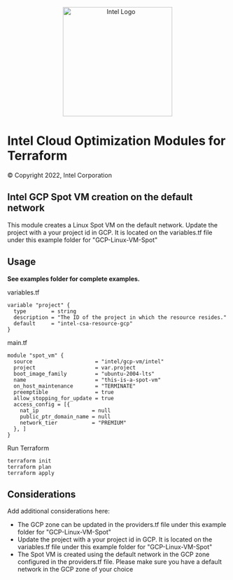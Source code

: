 <p align="center">
  <img src="https://github.com/intel/terraform-intel-hashicorp/blob/main/images/logo-classicblue-800px.png?raw=true" alt="Intel Logo" width="250"/>
</p>

# Intel Cloud Optimization Modules for Terraform

© Copyright 2022, Intel Corporation

## Intel GCP Spot VM creation on the default network

This module creates a Linux Spot VM on the default network.  Update the project with a your project id in GCP. It is located on the variables.tf file under this example folder for "GCP-Linux-VM-Spot"

## Usage

**See examples folder for complete examples.**

variables.tf

```hcl
variable "project" {
  type        = string
  description = "The ID of the project in which the resource resides."
  default     = "intel-csa-resource-gcp"
}
```

main.tf
```hcl
module "spot_vm" {
  source                    = "intel/gcp-vm/intel"
  project                   = var.project
  boot_image_family         = "ubuntu-2004-lts"
  name                      = "this-is-a-spot-vm"
  on_host_maintenance       = "TERMINATE"
  preemptible               = true
  allow_stopping_for_update = true
  access_config = [{
    nat_ip                 = null
    public_ptr_domain_name = null
    network_tier           = "PREMIUM"
  }, ]
}
```

Run Terraform

```hcl
terraform init  
terraform plan
terraform apply 
```

## Considerations
Add additional considerations here:
- The GCP zone can be updated in the providers.tf file under this example folder for "GCP-Linux-VM-Spot"
- Update the project with a your project id in GCP. It is located on the variables.tf file under this example folder for "GCP-Linux-VM-Spot"
- The Spot VM is created using the default network in the GCP zone configured in the providers.tf file. Please make sure you have a default network in the GCP zone
of your choice